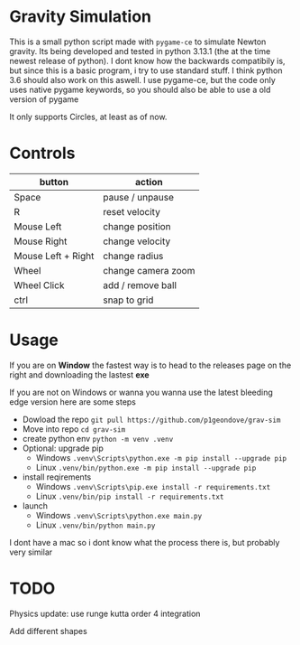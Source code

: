 # Gravity Simulation

This is a small python script made with `pygame-ce` to simulate Newton gravity.
Its being developed and tested in python 3.13.1 (the at the time newest release of python).
I dont know how the backwards compatibily is, but since this is a basic program, i try to use standard stuff.
I think python 3.6 should also work on this aswell.
I use pygame-ce, but the code only uses native pygame keywords, so you should also be able to use a old version of pygame

It only supports Circles, at least as of now.

# Controls

| button             | action             |
|--------------------|--------------------|
| Space              | pause / unpause    |
| R                  | reset velocity     |
| Mouse Left         | change position    |
| Mouse Right        | change velocity    |
| Mouse Left + Right | change radius      |
| Wheel              | change camera zoom |
| Wheel Click        | add / remove ball  |
| ctrl               | snap to grid       |

# Usage

If you are on **Window** the fastest way is to head to the releases page on the right and downloading the lastest **exe**

If you are not on Windows or wanna you wanna use the latest bleeding edge version here are some steps
- Dowload the repo `git pull https://github.com/p1geondove/grav-sim`
- Move into repo `cd grav-sim`
- create python env `python -m venv .venv`
- Optional: upgrade pip
  - Windows `.venv\Scripts\python.exe -m pip install --upgrade pip`
  - Linux `.venv/bin/python.exe -m pip install --upgrade pip`
- install reqirements
  - Windows `.venv\Scripts\pip.exe install -r requirements.txt`
  - Linux `.venv/bin/pip install -r requirements.txt`
- launch
  - Windows `.venv\Scripts\python.exe main.py`
  - Linux `.venv/bin/python main.py`

I dont have a mac so i dont know what the process there is, but probably very similar

# TODO

Physics update: use runge kutta order 4 integration

Add different shapes